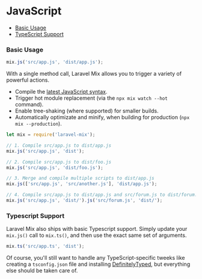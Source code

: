 # JavaScript

-   [Basic Usage](#basic-usage)
-   [TypeScript Support](#typescript-support)

### Basic Usage

```js
mix.js('src/app.js', 'dist/app.js');
```

With a single method call, Laravel Mix allows you to trigger a variety of powerful actions.

-   Compile the [latest JavaScript syntax](https://babeljs.io/docs/en/babel-preset-env).
-   Trigger hot module replacement (via the `npx mix watch --hot` command).
-   Enable tree-shaking (where supported) for smaller builds.
-   Automatically optimizate and minify, when building for production (`npx mix --production`).

```js
let mix = require('laravel-mix');

// 1. Compile src/app.js to dist/app.js
mix.js('src/app.js', 'dist');

// 2. Compile src/app.js to dist/foo.js
mix.js('src/app.js', 'dist/foo.js');

// 3. Merge and compile multiple scripts to dist/app.js
mix.js(['src/app.js', 'src/another.js'], 'dist/app.js');

// 4. Compile src/app.js to dist/app.js and src/forum.js to dist/forum.js
mix.js('src/app.js', 'dist/').js('src/forum.js', 'dist/');
```

### Typescript Support

Laravel Mix also ships with basic Typescript support. Simply update your `mix.js()` call to `mix.ts()`, and then use the exact same set of arguments.

```js
mix.ts('src/app.ts', 'dist');
```

Of course, you'll still want to handle any TypeScript-specific tweeks like creating a `tsconfig.json` file and installing [DefinitelyTyped](https://github.com/DefinitelyTyped/DefinitelyTyped), but everything else should be taken care of.
